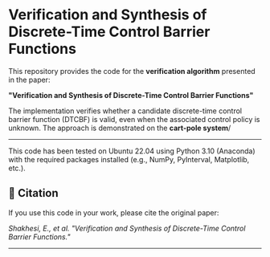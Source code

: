 # Verification and Synthesis of Discrete-Time Control Barrier Functions

This repository provides the code for the **verification algorithm** presented in the paper:

**"Verification and Synthesis of Discrete-Time Control Barrier Functions"**

The implementation verifies whether a candidate discrete-time control barrier function (DTCBF) is valid, even when the associated control policy is unknown. The approach is demonstrated on the **cart-pole system**/

---


This code has been tested on Ubuntu 22.04 using Python 3.10 (Anaconda) with the required packages installed (e.g., NumPy, PyInterval, Matplotlib, etc.).


## 🔹 Citation
If you use this code in your work, please cite the original paper:

*Shakhesi, E., et al. "Verification and Synthesis of Discrete-Time Control Barrier Functions."*

---

